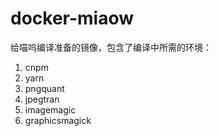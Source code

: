 # docker-miaow

给喵呜编译准备的镜像，包含了编译中所需的环境：

1. cnpm
2. yarn
3. pngquant
4. jpegtran
5. imagemagic
6. graphicsmagick